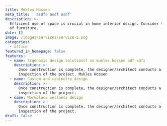 ```yaml
---
title: Mokles Hossen
meta_title: ' asdfa asdf asdf'
description: >-
  Efficient use of space is crucial in home interior design. Consider the layout
  of furniture.
date: {}
image: /images/services/service-1.png
categories:
  - office
featured_in_homepage: false
features:
  - name: Ergonomic design solutionsf as mukles hossen adf sdfa
    description: >-
      Once construction is complete, the designer/architect conducts a final
      inspection of the project. Mukles Hossen
  - name: Custom and cabinetry design
    description: >-
      Once construction is complete, the designer/architect conducts a final
      inspection of the project.
  - name: Workplace wellness design
    description: >-
      Once construction is complete, the designer/architect conducts a final
      inspection of the project.
draft: false
---
```

